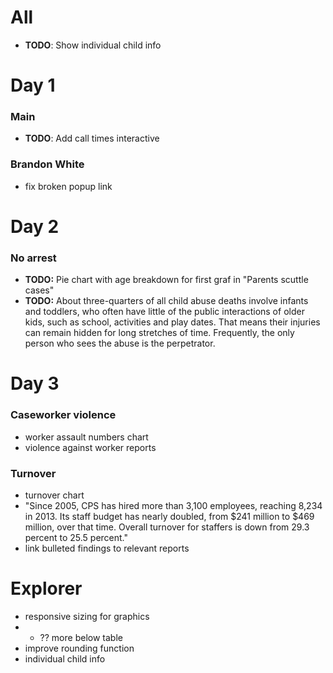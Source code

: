 # All
- **TODO**: Show individual child info

# Day 1

### Main
- **TODO**: Add call times interactive

### Brandon White
- fix broken popup link

# Day 2

### No arrest
- **TODO:** Pie chart with age breakdown for first graf in "Parents scuttle cases"
- **TODO:** About three-quarters of all child abuse deaths involve infants and toddlers, who often have little of the public interactions of older kids, such as school, activities and play dates. That means their injuries can remain hidden for long stretches of time. Frequently, the only person who sees the abuse is the perpetrator.

# Day 3

### Caseworker violence
- worker assault numbers chart
- violence against worker reports

### Turnover
- turnover chart
- "Since 2005, CPS has hired more than 3,100 employees, reaching 8,234 in 2013. Its staff budget has nearly doubled, from $241 million to $469 million, over that time. Overall turnover for staffers is down from 29.3 percent to 25.5 percent."
- link bulleted findings to relevant reports

# Explorer

- responsive sizing for graphics
- + ?? more below table
- improve rounding function
- individual child info
